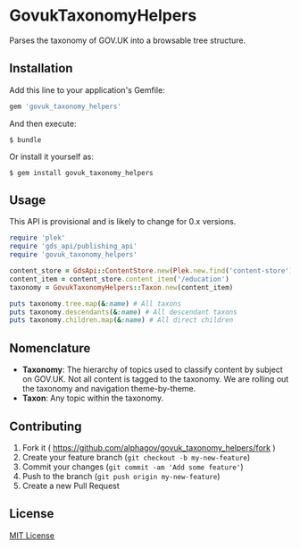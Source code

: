 # GovukTaxonomyHelpers

Parses the taxonomy of GOV.UK into a browsable tree structure.

## Installation

Add this line to your application's Gemfile:

```ruby
gem 'govuk_taxonomy_helpers'
```

And then execute:

    $ bundle

Or install it yourself as:

    $ gem install govuk_taxonomy_helpers

## Usage

This API is provisional and is likely to change for 0.x versions.

```ruby
require 'plek'
require 'gds_api/publishing_api'
require 'govuk_taxonomy_helpers'

content_store = GdsApi::ContentStore.new(Plek.new.find('content-store'))
content_item = content_store.content_item('/education')
taxonomy = GovukTaxonomyHelpers::Taxon.new(content_item)

puts taxonomy.tree.map(&:name) # All taxons
puts taxonomy.descendants(&:name) # All descendant taxons
puts taxonomy.children.map(&:name) # All direct children
```

## Nomenclature

- **Taxonomy**: The hierarchy of topics used to classify content by subject on GOV.UK. Not all content is tagged to the taxonomy. We are rolling out the taxonomy and navigation theme-by-theme.
- **Taxon**: Any topic within the taxonomy.


## Contributing

1. Fork it ( https://github.com/alphagov/govuk_taxonomy_helpers/fork )
2. Create your feature branch (`git checkout -b my-new-feature`)
3. Commit your changes (`git commit -am 'Add some feature'`)
4. Push to the branch (`git push origin my-new-feature`)
5. Create a new Pull Request

## License

[MIT License](LICENCE.txt)
